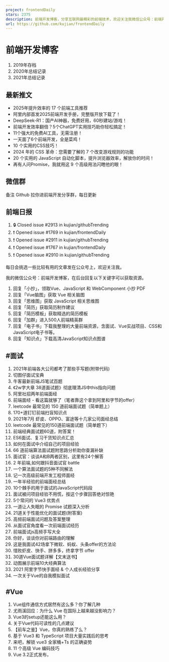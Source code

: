 ```yaml
---
project: frontendDaily
stars: 2375
description: 前端开发博客，分享互联网最精彩的前端技术，欢迎关注我微信公众号：前端开发博客，回复 1024，领取前端进阶资料包，回复 加群，与大神一起交流学习。
url: https://github.com/kujian/frontendDaily
---
```


前端开发博客
======

1.  2019年存档
2.  2020年总结记录
3.  2021年总结记录

最新推文
----

-   2025年提升效率的 17 个前端工具推荐
-   阿里内部首发2025前端开发手册，完整版开放下载了！
-   DeepSeek-R1：国产AI神器，免费好用，60秒建站/游戏！
-   前端开发效率翻倍？5个ChatGPT实用技巧助你轻松搞定！
-   11个强大的免费AI工具，无需注册！
-   一天面了6个前端开发，全是菜鸡！
-   10 个实用的CSS技巧！
-   2024 年的 CSS 革命：您需要了解的 7 个改变游戏规则的功能
-   20 个实用的 JavaScript 自动化脚本，提升浏览器效率，解放你的时间！
-   再有人问Promise，我就用这 9 个高级用法闪瞎他的眼！

微信群
---

备注 Github 拉你进前端开发分享群，每日更新

前端日报
----

1.  🔒 Closed issue #2913 in kujian/githubTrending
2.  ❗ Opened issue #1769 in kujian/frontendDaily
3.  ❗ Opened issue #2911 in kujian/githubTrending
4.  ❗ Opened issue #1767 in kujian/frontendDaily
5.  ❗ Opened issue #2910 in kujian/githubTrending

每日会挑选一些比较有用的文章发在公众号上，欢迎关注我。

我的微信公众号：前端开发博客，在后台回复以下关键字可以获取资源。

1.  回复「小抄」，领取Vue、JavaScript 和 WebComponent 小抄 PDF
2.  回复「Vue脑图」获取 Vue 相关脑图
3.  回复「思维图」获取 JavaScript 相关思维图
4.  回复「简历」获取简历制作建议
5.  回复「简历模板」获取精选的简历模板
6.  回复「加群」进入500人前端精英群
7.  回复「电子书」下载我整理的大量前端资源，含面试、Vue实战项目、CSS和JavaScript电子书等。
8.  回复「知识点」下载高清JavaScript知识点图谱

#面试
---

1.  2021年前端各大公司都考了那些手写题(附带代码)
2.  切图仔面试宝典
3.  牛客最新前端JS笔试百题
4.  《2w字大章 38道面试题》彻底理清JS中this指向问题
5.  阿里社招两年前端面经
6.  前端面经 - 看这篇就够了（笔者靠这个拿到阿里和字节的offer）
7.  leetcode 最常见的 150 道前端面试题（简单题上）
8.  170+道钉钉前端扫盲知识点
9.  2021年7月 虾皮、OPPO、富途等十几家公司面经总结
10.  leetcode 最常见的150道前端面试题（简单题下）
11.  前端经典面试题60道，附答案！
12.  ES6面试、复习干货知识点汇总
13.  如何在面试中介绍自己的项目经验
14.  66 道前端算法面试题附思路分析助你查漏补缺
15.  面试官：谈谈A和B两者区别，这里有24个解答
16.  2 年前端,如何跟抖音面试官 battle
17.  一个算法面试题的5种不同解法
18.  记一次高级前端开发工程师面经
19.  一年半经验的前端面经总结
20.  10个棘手的用于面试的JavaScript代码段
21.  面试被问项目经验不用慌，按这个步骤回答绝对惊艳
22.  5个常问的 Vue3 优势点
23.  一道让人失眠的 Promise 试题深入分析
24.  21道关于性能优化的面试题(附答案)
25.  高频前端面试问题及答案整理
26.  从面试官角度看一次前端面试经历
27.  前端面试js高频手写大全
28.  你好，谈谈你对前端路由的理解
29.  这是我面试42场拿下微软、蚂蚁、头条offer的方法论
30.  惜败虾皮、快手、拼多多，终拿字节 offer
31.  30道Vue面试题详解【文末送书】
32.  动图展示前端10大经典算法
33.  2021 阿里字节快手面经 & 个人成长经验分享
34.  一次关于Vue的自我模拟面试

#Vue
----

1.  Vue组件通信方式居然有这么多？你了解几种
2.  尤雨溪回应：为什么 Vue 在国际上越来越没影响力？
3.  Vue3的setup还能这么用？
4.  关于Vue代码可读性的几点建议
5.  【前车之鉴】Vue，你真的熟练了么？
6.  基于 Vue3 和 TypeScript 项目大量实践后的思考
7.  来吧，解锁 vue3 全家桶+Ts 的正确姿势
8.  11 个高级 Vue 编码技巧
9.  Vue 3.2正式发布，<script setup> + TS + Volar = 真香
10.  从 Event Loop 角度解读 Vue NextTick 源码
11.  10张脑图带你快速入门Vue3 | 附高清原图
12.  Vue3.0七大亮点
13.  「自我检验」熬夜总结50个Vue知识点，全都会你就是神！！！
14.  Vue实战中的一些小魔法
15.  5kb 的 Vue：尤雨溪发布新作 petite-vue
16.  超实用：Vue 自定义指令合集
17.  尤大为何放弃Webpack？来探索一下 Vite
18.  基于Vite2+Vue3的项目复盘总结
19.  Vue.js 2021 年度报告出炉！
20.  一篇由简到难的 Vue 面试题+详解答案
21.  Vue3 + TypeScript 复盘总结
22.  Vue中避免滥用this去读取data中数据
23.  Webpack5 搭建 Vue3 + TS 项目
24.  Vue 项目性能优化技巧分享
25.  不要再用 Vue2 的思维写 Vue3 了
26.  5个常问的 Vue3 优势点
27.  超全的Vue3文档【Vue2迁移Vue3】
28.  深入浅出 Vue Mixin
29.  Vite 2.0 搭建 Vue3 移动端项目
30.  30道Vue面试题详解【文末送书】
31.  一次关于Vue的自我模拟面试
32.  Vue.js开发移动端经验总结
33.  做了一夜动画，就为让大家更好的理解Vue3的Composition Api
34.  用vue实现一个仿简书的轮播图效果
35.  Vue3是如何变快的？
36.  基于 Vue 的前端架构，我做了这 15 点

#JavaScript
-----------

1.  有了for循环 为什么还要forEach？
2.  使用Vue3 + AR撸猫，才叫好玩
3.  可能是最好的 this 解析了...
4.  开发必懂的文件加解密
5.  这些JavaScript 细节，你未必知道
6.  彻底解决新手对webpack的恐惧！
7.  看看这些被同事喷的JS代码风格你写过多少
8.  15个常用的JavaScript简写技巧
9.  可能是最好的跨域解决方案了
10.  不为人知的 JavaScript 技巧
11.  Webview加载pdf遇到的一些坑及解决方法
12.  从零开始实现一个颜色选择器（原生JavaScript实现）
13.  20 个杀手级 JavaScript 单行代码
14.  从零破解一款轻量级滑动验证码
15.  由浅入深，谈谈文件上传的优化思路
16.  万物皆对象，你信吗？
17.  8个最常用的Javascript对象方法
18.  基于js管理大文件上传以及断点续传
19.  16个必备的JavaScript代码片段
20.  11个你不能忽略的JavaScript小技巧
21.  做一些动图，学习一下 EventLoop
22.  JS对象中常见的操作方法
23.  为了让她10分钟入门canvas，我熬夜写了3个小项目和这篇文章
24.  记一次破解前端加密详细过程
25.  8张JS 基础思维图，超详细！
26.  阮老师详解ES6运算符扩展，浅显易懂！
27.  用 console 画条龙?
28.  一些熟悉而又值得较真的函数
29.  常用的前端JavaScript方法封装
30.  应该在JavaScript中使用Class吗？
31.  轻松理解 JS 中的面向对象，顺便搞懂 prototype 和 **proto**
32.  关于JS隐式类型转换的完整总结
33.  不到30行 JS 实现一个炫酷的全景交互
34.  厉害了，手把手教你搭建一个代码在线编辑预览工具
35.  六则糟糕代码的优化方案
36.  5个很棒的JavaScript Promise函数应用
37.  33个前端常用的JavaScript函数封装方法
38.  几个优雅的JavaScript运算符使用技巧
39.  Web登录其实没那么简单
40.  7个提高JavaScript代码质量的优秀实践
41.  10个棘手的用于面试的JavaScript代码段
42.  42条JavaScript开发优化技巧
43.  JavaScript数组 API 实现的几个常见操作
44.  JS 定时器的 this 指向若干问题总结
45.  JavaScript 中 Promise对象 的部分使用特点
46.  在JavaScript中使用Switch(true)模式
47.  词法作用域与JavaScript的欺骗词法
48.  深入理解 JavaScript 之事件循环(Event Loop)
49.  前端海报生成的不同方案和优劣
50.  2021年前端开发者需要知道的34种JS优化技巧
51.  前端面试js高频手写大全
52.  11个 Javascript 小技巧【文末送书】
53.  理解JavaScript闭包9大使用场景
54.  改善代码可读性的5种方法
55.  JavaScript代理的惊人力量
56.  base64 格式的数据是如何实现的
57.  toFixed 函数引起的 bug
58.  JavaScript队列和双端队列
59.  什么是JavaScript的作用域
60.  JavaScript洗牌算法之重复抽奖（附送书的抽奖结果）
61.  Javascript 中数据类型那些可能会中招的细节
62.  深入浅出前端本地储存
63.  看完这篇文章，彻底了解 “原型” & “this”
64.  一文带你全面解析postman工具的使用
65.  深入理解setState
66.  撸了一个「合成大西瓜」
67.  用JavaScript实现淘宝放大镜的效果，附源码
68.  JavaScript 12种设计模式汇总
69.  13个JavaScript单行代码，让你看起来更专业
70.  如何精确统计页面停留时长
71.  理解this及call，apply和bind的用法
72.  Virtual DOM 认知误区
73.  深入浅出js实现继承的7种方式
74.  重磅！超详细的 JS 数组方法整理出来了
75.  你应该了解的25个JS技巧
76.  增量 DOM 与虚拟 DOM 的对比使用

#ES6
----

1.  JS中优雅的使用async await
2.  ES6面试、复习干货知识点汇总
3.  你需要知道的30个ES6—ES12开发技巧！
4.  90% 前端都会的 ES6 简化代码技巧，你用过哪些？
5.  9种JavaScript数组去重的高阶方法
6.  ES11的新特性：String 的 matchAll 方法、 import() 动态导入语句等
7.  快速掌握ES6的代理和反射
8.  九个超级实用的 ES6 特性
9.  汇总JS语法 ES6、ES7、ES8、ES9、ES10、ES11、ES12新特性
10.  ES 2021 新特性提前知，附案例

#CSS
----

1.  CSS 垂直居中的正确打开方式
2.  \[译\] 写给设计师看的 CSS 容器查询
3.  纯 CSS 自定义多行省略：从原理到实现
4.  这才是前端该写的代码：CSS常见套路续
5.  十几个CSS高级常见技巧汇总（虚线框、三角形、优惠券卡券、滚动条、多行溢出...）
6.  27 个 CSS 案例演示和 DEMO
7.  CSS 快速实现烟花绽放（仅100多行代码）
8.  每个前端都需要知道这些面向未来的CSS技术
9.  只需一行CSS代码，让长列表网页的渲染性能提升几倍以上！
10.  【中秋】纯CSS实现日地月的公转
11.  14种CSS实现水平或垂直居中的技巧
12.  能用CSS实现的就不用麻烦JavaScript
13.  CSS 动画制作的 12 个技巧
14.  你不知道的 CSS 技巧
15.  关于 z-index，你可能一直存在误区
16.  iPhone 12 页面卷动逐行滑入效果
17.  CSS3实现5个常用的网页动画效果
18.  前端技巧：三种 Loading 制作方案
19.  简单实用又不花里胡哨的鼠标滑过样式
20.  纯 CSS 制作赛博朋克 2077 “故障风”按钮
21.  3行核心CSS代码的rate评分组件，秀到你怀疑人生
22.  用CSS如何实现两个球相交的粘粘动画效果

Star History
------------
